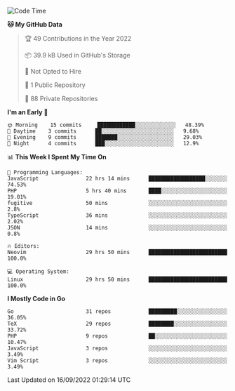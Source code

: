 
<!--START_SECTION:waka-->
![Code Time](http://img.shields.io/badge/Code%20Time-2%2C558%20hrs%2046%20mins-blue)

**🐱 My GitHub Data** 

> 🏆 49 Contributions in the Year 2022
 > 
> 📦 39.9 kB Used in GitHub's Storage 
 > 
> 🚫 Not Opted to Hire
 > 
> 📜 1 Public Repository 
 > 
> 🔑 88 Private Repositories  
 > 
**I'm an Early 🐤** 

```text
🌞 Morning    15 commits     ████████████░░░░░░░░░░░░░   48.39% 
🌆 Daytime    3 commits      ██░░░░░░░░░░░░░░░░░░░░░░░   9.68% 
🌃 Evening    9 commits      ███████░░░░░░░░░░░░░░░░░░   29.03% 
🌙 Night      4 commits      ███░░░░░░░░░░░░░░░░░░░░░░   12.9%

```


📊 **This Week I Spent My Time On** 

```text
💬 Programming Languages: 
JavaScript               22 hrs 14 mins      ██████████████████░░░░░░░   74.53% 
PHP                      5 hrs 40 mins       ████░░░░░░░░░░░░░░░░░░░░░   19.01% 
fugitive                 50 mins             ░░░░░░░░░░░░░░░░░░░░░░░░░   2.8% 
TypeScript               36 mins             ░░░░░░░░░░░░░░░░░░░░░░░░░   2.02% 
JSON                     14 mins             ░░░░░░░░░░░░░░░░░░░░░░░░░   0.8%

🔥 Editors: 
Neovim                   29 hrs 50 mins      █████████████████████████   100.0%

💻 Operating System: 
Linux                    29 hrs 50 mins      █████████████████████████   100.0%

```

**I Mostly Code in Go** 

```text
Go                       31 repos            █████████░░░░░░░░░░░░░░░░   36.05% 
TeX                      29 repos            ████████░░░░░░░░░░░░░░░░░   33.72% 
PHP                      9 repos             ██░░░░░░░░░░░░░░░░░░░░░░░   10.47% 
JavaScript               3 repos             ░░░░░░░░░░░░░░░░░░░░░░░░░   3.49% 
Vim Script               3 repos             ░░░░░░░░░░░░░░░░░░░░░░░░░   3.49%

```



 Last Updated on 16/09/2022 01:29:14 UTC
<!--END_SECTION:waka-->
